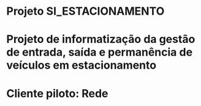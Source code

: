 ﻿# Projeto SI_ESTACIONAMENTO
# Projeto de informatização da gestão de entrada, saída e permanência de veículos em estacionamento
# Cliente piloto: Rede
